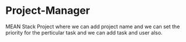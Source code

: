 # Project-Manager
MEAN Stack Project where we can add project name and we can set the priority for the perticular task and we can add task and user also.

